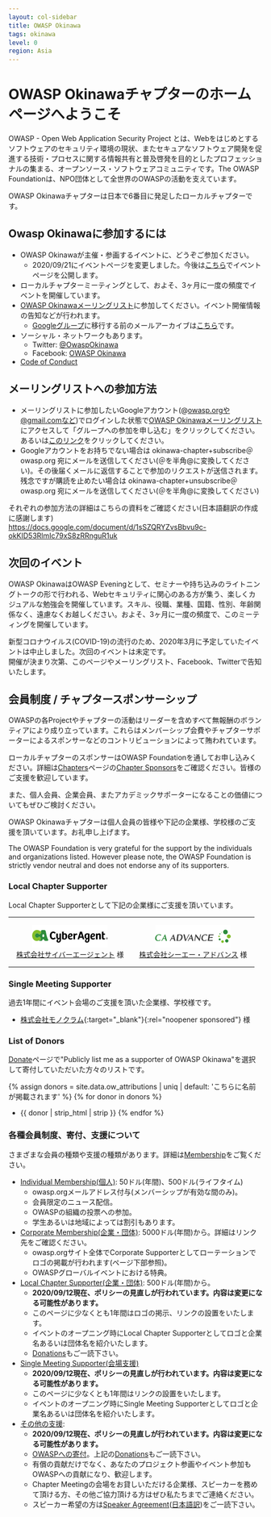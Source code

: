 ```yaml
---
layout: col-sidebar
title: OWASP Okinawa
tags: okinawa
level: 0
region: Asia
---
```


<script>
$(function() {
    // Activate main tab if there is no active tab
    if ($('.tab-link.current').length == 0) {
        $('#main-link').click();
    }
});
</script>
<style>
.local-chapter-supporter {
    width: 100%;
}
.local-chapter-supporter td {
    width: 50%;
    padding: 15px;
    text-align: center;
}
</style>

# OWASP Okinawaチャプターのホームページへようこそ

OWASP - Open Web Application Security Project とは、Webをはじめとするソフトウェアのセキュリティ環境の現状、またセキュアなソフトウェア開発を促進する技術・プロセスに関する情報共有と普及啓発を目的としたプロフェッショナルの集まる、オープンソース・ソフトウェアコミュニティです。The OWASP Foundationは、NPO団体として全世界のOWASPの活動を支えています。

OWASP Okinawaチャプターは日本で6番目に発足したローカルチャプターです。

## Owasp Okinawaに参加するには

* OWASP Okinawaが主催・参画するイベントに、どうぞご参加ください。
    * 2020/09/21にイベントページを変更しました。今後は[こちら](https://owasp-okinawa.connpass.com/)でイベントページを公開します。
* ローカルチャプターミーティングとして、およそ、3ヶ月に一度の頻度でイベントを開催しています。
* [OWASP Okinawaメーリングリスト](https://groups.google.com/a/owasp.org/forum/#!forum/okinawa-chapter/join)に参加してください。イベント開催情報の告知などが行われます。
    * [Googleグループ](https://groups.google.com/a/owasp.org/d/forum/okinawa-chapter)に移行する前のメールアーカイブは[こちら](http://lists.owasp.org/pipermail/owasp-okinawa/)です。
* ソーシャル・ネットワークもあります。
    * Twitter: [@OwaspOkinawa](https://twitter.com/owaspokinawa)
    * Facebook: [OWASP Okinawa](https://www.facebook.com/owaspokinawa/)
* [Code of Conduct](/www-policy/operational/code-of-conduct.html)

## メーリングリストへの参加方法

* メーリングリストに参加したいGoogleアカウント(@owasp.orgや@gmail.comなど)でログインした状態で[OWASP Okinawaメーリングリスト](https://groups.google.com/a/owasp.org/forum/#!forum/okinawa-chapter/join)にアクセスして「グループへの参加を申し込む」をクリックしてください。あるいは[このリンク](https://groups.google.com/a/owasp.org/forum/#!forum/okinawa-chapter/join)をクリックしてください。
* Googleアカウントをお持ちでない場合は okinawa-chapter+subscribe＠owasp.org 宛にメールを送信してください(＠を半角@に変換してください)。その後届くメールに返信することで参加のリクエストが送信されます。残念ですが購読を止めたい場合は okinawa-chapter+unsubscribe＠owasp.org 宛にメールを送信してください(＠を半角@に変換してください)

それぞれの参加方法の詳細はこちらの資料をご確認ください(日本語翻訳の作成に感謝します)  
<https://docs.google.com/document/d/1sSZQRYZvsBbvu9c-okKID53RlmIc79xS8zRRnguR1uk>

## 次回のイベント

OWASP OkinawaはOWASP Eveningとして、セミナーや持ち込みのライトニングトークの形で行われる、Webセキュリティに関心のある方が集う、楽しくカジュアルな勉強会を開催しています。スキル、役職、業種、国籍、性別、年齢関係なく、遠慮なくお越しください。およそ、3ヶ月に一度の頻度で、このミーティングを開催しています。

新型コロナウイルス(COVID-19)の流行のため、2020年3月に予定していたイベントは中止しました。次回のイベントは未定です。  
開催が決まり次第、このページやメーリングリスト、Facebook、Twitterで告知いたします。

## 会員制度 / チャプタースポンサーシップ

OWASPの各Projectやチャプターの活動はリーダーを含めすべて無報酬のボランティアにより成り立っています。これらはメンバーシップ会費やチャプターサポーターによるスポンサーなどのコントリビューションによって賄われています。

ローカルチャプターのスポンサーはOWASP Foundationを通してお申し込みください。詳細は[Chapters](/www-policy/operational/chapters.html)ページの[Chapter Sponsors](/www-policy/operational/chapters.html#chapter-sponsors--local-and-global)をご確認ください。皆様のご支援を歓迎しています。

また、個人会員、企業会員、またアカデミックサポーターになることの価値についてもぜひご検討ください。

OWASP Okinawaチャプターは個人会員の皆様や下記の企業様、学校様のご支援を頂いています。お礼申し上げます。

The OWASP Foundation is very grateful for the support by the individuals and organizations listed. However please note, the OWASP Foundation is strictly vendor neutral and does not endorse any of its supporters.

### Local Chapter Supporter

Local Chapter Supporterとして下記の企業様にご支援を頂いています。

<table class="local-chapter-supporter">
<tbody>
    <tr>
        <td><a href="https://www.cyberagent.co.jp/" target="_blank" rel="noopener sponsored"><img src="assets/images/ca_logo_rgb_150x45.png" alt="株式会社サイバーエージェント" width="150" height="45" loading="lazy"><br>株式会社サイバーエージェント</a> 様</td>
        <td><a href="https://www.ca-adv.co.jp/" target="_blank" rel="noopener sponsored"><img src="assets/images/caadvance_logo_150x45.png" alt="株式会社シーエー・アドバンス" width="150" height="45" loading="lazy"><br>株式会社シーエー・アドバンス</a> 様</td>
    </tr>
</tbody>
</table>

### Single Meeting Supporter

過去1年間にイベント会場のご支援を頂いた企業様、学校様です。

* [株式会社モノクラム](https://www.monocram.co.jp/){:target="_blank"}{:rel="noopener sponsored"} 様

### List of Donors

[Donate](/donate/?reponame=www-chapter-okinawa&title=OWASP+Okinawa)ページで"Publicly list me as a supporter of OWASP Okinawa"を選択して寄付していただいた方々のリストです。

{% assign donors = site.data.ow_attributions | uniq | default: 'こちらに名前が掲載されます' %}
{% for donor in donors %}
* {{ donor | strip_html | strip }}
{% endfor %}

### 各種会員制度、寄付、支援について

さまざまな会員の種類や支援の種類があります。詳細は[Membership](/www-policy/operational/membership.html)をご覧ください。

* [Individual Membership(個人)](/membership/): 50ドル(年間)、500ドル(ライフタイム)
    * owasp.orgメールアドレス付与(メンバーシップが有効な間のみ)。
    * 会員限定のニュース配信。
    * OWASPの組織の投票への参加。
    * 学生あるいは地域によっては割引もあります。
* [Corporate Membership(企業・団体)](/supporters/): 5000ドル(年間)から。詳細はリンク先をご確認ください。
    * owasp.orgサイト全体でCorporate Supporterとしてローテーションでロゴの掲載が行われます(ページ下部参照)。
    * OWASPグローバルイベントにおける特典。
* [Local Chapter Supporter(企業・団体)](/www-policy/operational/chapters.html#chapter-sponsors--local-and-global): 500ドル(年間)から。
    * **2020/09/12現在、ポリシーの見直しが行われています。内容は変更になる可能性があります。**
    * このページに少なくとも1年間はロゴの掲示、リンクの設置をいたします。
    * イベントのオープニング時にLocal Chapter Supporterとしてロゴと企業名あるいは団体名を紹介いたします。
    * [Donations](/www-policy/operational/donations.html)もご一読下さい。
* [Single Meeting Supporter(会場支援)](/www-policy/operational/chapters.html#chapter-sponsors--local-and-global)
    * **2020/09/12現在、ポリシーの見直しが行われています。内容は変更になる可能性があります。**
    * このページに少なくとも1年間はリンクの設置をいたします。
    * イベントのオープニング時にSingle Meeting Supporterとしてロゴと企業名あるいは団体名を紹介いたします。
* [その他の支援](/www-policy/operational/chapters.html#chapter-sponsors--local-and-global):
    * **2020/09/12現在、ポリシーの見直しが行われています。内容は変更になる可能性があります。**
    * [OWASPへの寄付](/donate/?reponame=www-chapter-okinawa&title=OWASP+Okinawa)。上記の[Donations](/www-policy/operational/donations.html)もご一読下さい。
    * 有償の貢献だけでなく、あなたのプロジェクト参画やイベント参加もOWASPへの貢献になり、歓迎します。
    * Chapter Meetingの会場をお貸しいただける企業様、スピーカーを務めて頂ける方、その他ご協力頂ける方はぜひ私たちまでご連絡ください。
    * スピーカー希望の方は[Speaker Agreement](/www-policy/legal/speaker-agreement.html)([日本語訳](https://www.owasp.org/index.php/Speaker_Agreement:%E6%97%A5%E6%9C%AC%E8%AA%9E%E8%A8%B3))をご一読下さい。
